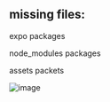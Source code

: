 ## missing files:
expo packages

node_modules packages

assets packets


![image](https://github.com/HowardHuang1225/HtmlMiniProject0.github.io/assets/136835848/02cde8a4-bbb2-4d23-acec-a0dac601268e)

